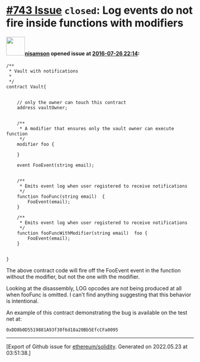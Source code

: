 # [\#743 Issue](https://github.com/ethereum/solidity/issues/743) `closed`: Log events do not fire inside functions with modifiers

#### <img src="https://avatars.githubusercontent.com/u/7771080?u=53a491557a1d827ec5b73819759cb2622d6a71c5&v=4" width="50">[nisamson](https://github.com/nisamson) opened issue at [2016-07-26 22:14](https://github.com/ethereum/solidity/issues/743):

```
/**
 * Vault with notifications
 * 
 */
contract Vault{


    // only the owner can touch this contract
    address vaultOwner;


    /**
     * A modifier that ensures only the vault owner can execute function
     */
    modifier foo {

    }

    event FooEvent(string email);


    /**
     * Emits event log when user registered to receive notifications
     */
    function fooFunc(string email)  {
        FooEvent(email);
    }

    /**
     * Emits event log when user registered to receive notifications
     */
    function fooFuncWithModifier(string email)  foo {
        FooEvent(email);
    }


}
```

The above contract code will fire off the FooEvent event in the function without the modifier, but not the one with the modifier. 

Looking at the disassembly, LOG opcodes are not being produced at all when fooFunc is omitted. I can't find anything suggesting that this behavior is intentional.

An example of this contract demonstrating the bug is available on the test net at:

```
0xDD8b0D5519881A93f30f6d18a20Bb5EfcCFa0095
```





-------------------------------------------------------------------------------



[Export of Github issue for [ethereum/solidity](https://github.com/ethereum/solidity). Generated on 2022.05.23 at 03:51:38.]
